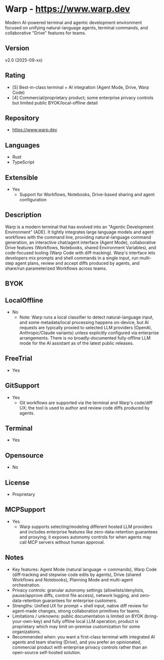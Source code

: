 # Warp - https://www.warp.dev
Modern AI-powered terminal and agentic development environment focused on unifying natural-language agents, terminal commands, and collaborative "Drive" features for teams.

## Version
v2.0 (2025-09-xx)

## Rating
- [5] Best-in-class terminal + AI integration (Agent Mode, Drive, Warp Code)
- [4] Commercial/proprietary product; some enterprise privacy controls but limited public BYOK/local-offline detail

## Repository
- https://www.warp.dev

## Languages
- Rust
- TypeScript

## Extensible
- Yes
  - Support for Workflows, Notebooks, Drive-based sharing and agent configuration

## Description
Warp is a modern terminal that has evolved into an "Agentic Development Environment" (ADE). It tightly integrates large language models and agent workflows with the command line, providing natural-language command generation, an interactive chat/agent interface (Agent Mode), collaborative Drive features (Workflows, Notebooks, shared Environment Variables), and code-focused tooling (Warp Code with diff-tracking). Warp's interface lets developers mix prompts and shell commands in a single input, run multi-step agent plans, review and accept diffs produced by agents, and share/run parameterized Workflows across teams.

## BYOK


## LocalOffline
- No
  - Note: Warp runs a local classifier to detect natural-language input, and some metadata/local processing happens on-device, but AI requests are typically proxied to selected LLM providers (OpenAI, Anthropic/Claude variants) unless explicitly configured via enterprise arrangements. There is no broadly-documented fully-offline LLM mode for the AI assistant as of the latest public releases.

## FreeTrial
- Yes

## GitSupport
- Yes
  - Git workflows are supported via the terminal and Warp's code/diff UX; the tool is used to author and review code diffs produced by agents.

## Terminal
- Yes

## Opensource
- No

## License
- Proprietary

## MCPSupport
- Yes
  - Warp supports selecting/modeling different hosted LLM providers and includes enterprise features like zero-data-retention guarantees and proxying; it exposes autonomy controls for when agents may call MCP servers without human approval.

## Notes
- Key features: Agent Mode (natural language -> commands), Warp Code (diff-tracking and stepwise code edits by agents), Drive (shared Workflows and Notebooks), Planning Mode and multi-agent orchestration.
- Privacy controls: granular autonomy settings (allowlists/denylists, pause/approve diffs, control file access), network logging, and zero-data-retention guarantees for enterprise customers.
- Strengths: Unified UX for prompt + shell input, native diff review for agent-made changes, strong collaboration primitives for teams.
- Limitations / unknowns: public documentation is limited on BYOK (bring-your-own-key) and fully offline local LLM operation; product is proprietary which may limit on-premise customization for some organizations.
- Recommended when: you want a first-class terminal with integrated AI agents and team sharing (Drive), and you prefer an opinionated, commercial product with enterprise privacy controls rather than an open-source self-hosted solution.
